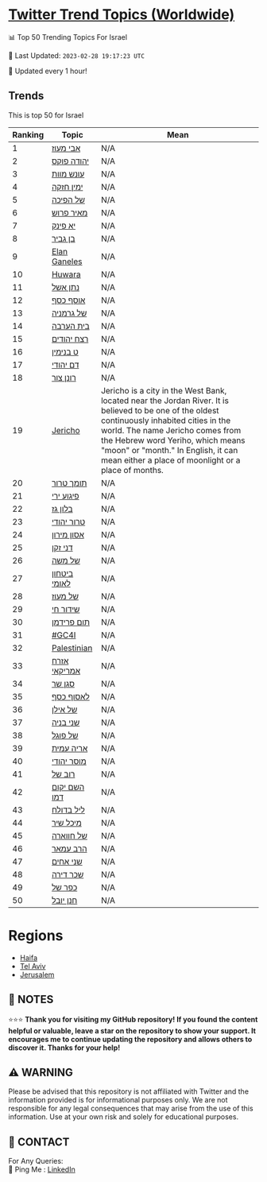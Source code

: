 [Twitter Trend Topics (Worldwide)](https://github.com/ErcinDedeoglu/Twitter-Trend-Topics)
==========


📊 Top 50 Trending Topics For Israel

📆 Last Updated: `2023-02-28 19:17:23 UTC`

🔧 Updated every 1 hour!


## Trends

This is top 50 for Israel

| Ranking | Topic | Mean |
| ------- | ------------ | ------------ |
| 1 | [אבי מעוז](http://twitter.com/search?q=%d7%90%d7%91%d7%99+%d7%9e%d7%a2%d7%95%d7%96) | N/A |
| 2 | [יהודה פוקס](http://twitter.com/search?q=%d7%99%d7%94%d7%95%d7%93%d7%94+%d7%a4%d7%95%d7%a7%d7%a1) | N/A |
| 3 | [עונש מוות](http://twitter.com/search?q=%d7%a2%d7%95%d7%a0%d7%a9+%d7%9e%d7%95%d7%95%d7%aa) | N/A |
| 4 | [ימין חזקה](http://twitter.com/search?q=%d7%99%d7%9e%d7%99%d7%9f+%d7%97%d7%96%d7%a7%d7%94) | N/A |
| 5 | [של הפיכה](http://twitter.com/search?q=%d7%a9%d7%9c+%d7%94%d7%a4%d7%99%d7%9b%d7%94) | N/A |
| 6 | [מאיר פרוש](http://twitter.com/search?q=%d7%9e%d7%90%d7%99%d7%a8+%d7%a4%d7%a8%d7%95%d7%a9) | N/A |
| 7 | [יא פינק](http://twitter.com/search?q=%d7%99%d7%90+%d7%a4%d7%99%d7%a0%d7%a7) | N/A |
| 8 | [בן גביר](http://twitter.com/search?q=%d7%91%d7%9f+%d7%92%d7%91%d7%99%d7%a8) | N/A |
| 9 | [Elan Ganeles](http://twitter.com/search?q=Elan+Ganeles) | N/A |
| 10 | [Huwara](http://twitter.com/search?q=Huwara) | N/A |
| 11 | [נתן אשל](http://twitter.com/search?q=%d7%a0%d7%aa%d7%9f+%d7%90%d7%a9%d7%9c) | N/A |
| 12 | [אוסף כסף](http://twitter.com/search?q=%d7%90%d7%95%d7%a1%d7%a3+%d7%9b%d7%a1%d7%a3) | N/A |
| 13 | [של גרמניה](http://twitter.com/search?q=%d7%a9%d7%9c+%d7%92%d7%a8%d7%9e%d7%a0%d7%99%d7%94) | N/A |
| 14 | [בית הערבה](http://twitter.com/search?q=%d7%91%d7%99%d7%aa+%d7%94%d7%a2%d7%a8%d7%91%d7%94) | N/A |
| 15 | [רצח יהודים](http://twitter.com/search?q=%d7%a8%d7%a6%d7%97+%d7%99%d7%94%d7%95%d7%93%d7%99%d7%9d) | N/A |
| 16 | [ט בנימין](http://twitter.com/search?q=%d7%98+%d7%91%d7%a0%d7%99%d7%9e%d7%99%d7%9f) | N/A |
| 17 | [דם יהודי](http://twitter.com/search?q=%d7%93%d7%9d+%d7%99%d7%94%d7%95%d7%93%d7%99) | N/A |
| 18 | [רונן צור](http://twitter.com/search?q=%d7%a8%d7%95%d7%a0%d7%9f+%d7%a6%d7%95%d7%a8) | N/A |
| 19 | [Jericho](http://twitter.com/search?q=Jericho) | Jericho is a city in the West Bank, located near the Jordan River. It is believed to be one of the oldest continuously inhabited cities in the world. The name Jericho comes from the Hebrew word Yeriho, which means "moon" or "month." In English, it can mean either a place of moonlight or a place of months. |
| 20 | [תומך טרור](http://twitter.com/search?q=%d7%aa%d7%95%d7%9e%d7%9a+%d7%98%d7%a8%d7%95%d7%a8) | N/A |
| 21 | [פיגוע ירי](http://twitter.com/search?q=%d7%a4%d7%99%d7%92%d7%95%d7%a2+%d7%99%d7%a8%d7%99) | N/A |
| 22 | [בלון גז](http://twitter.com/search?q=%d7%91%d7%9c%d7%95%d7%9f+%d7%92%d7%96) | N/A |
| 23 | [טרור יהודי](http://twitter.com/search?q=%d7%98%d7%a8%d7%95%d7%a8+%d7%99%d7%94%d7%95%d7%93%d7%99) | N/A |
| 24 | [אסון מירון](http://twitter.com/search?q=%d7%90%d7%a1%d7%95%d7%9f+%d7%9e%d7%99%d7%a8%d7%95%d7%9f) | N/A |
| 25 | [דני זקן](http://twitter.com/search?q=%d7%93%d7%a0%d7%99+%d7%96%d7%a7%d7%9f) | N/A |
| 26 | [של משה](http://twitter.com/search?q=%d7%a9%d7%9c+%d7%9e%d7%a9%d7%94) | N/A |
| 27 | [ביטחון לאומי](http://twitter.com/search?q=%d7%91%d7%99%d7%98%d7%97%d7%95%d7%9f+%d7%9c%d7%90%d7%95%d7%9e%d7%99) | N/A |
| 28 | [של מעוז](http://twitter.com/search?q=%d7%a9%d7%9c+%d7%9e%d7%a2%d7%95%d7%96) | N/A |
| 29 | [שידור חי](http://twitter.com/search?q=%d7%a9%d7%99%d7%93%d7%95%d7%a8+%d7%97%d7%99) | N/A |
| 30 | [תום פרידמן](http://twitter.com/search?q=%d7%aa%d7%95%d7%9d+%d7%a4%d7%a8%d7%99%d7%93%d7%9e%d7%9f) | N/A |
| 31 | [#GC4I](http://twitter.com/search?q=%23GC4I) | N/A |
| 32 | [Palestinian](http://twitter.com/search?q=Palestinian) | N/A |
| 33 | [אזרח אמריקאי](http://twitter.com/search?q=%d7%90%d7%96%d7%a8%d7%97+%d7%90%d7%9e%d7%a8%d7%99%d7%a7%d7%90%d7%99) | N/A |
| 34 | [סגן שר](http://twitter.com/search?q=%d7%a1%d7%92%d7%9f+%d7%a9%d7%a8) | N/A |
| 35 | [לאסוף כסף](http://twitter.com/search?q=%d7%9c%d7%90%d7%a1%d7%95%d7%a3+%d7%9b%d7%a1%d7%a3) | N/A |
| 36 | [של אילן](http://twitter.com/search?q=%d7%a9%d7%9c+%d7%90%d7%99%d7%9c%d7%9f) | N/A |
| 37 | [שני בניה](http://twitter.com/search?q=%d7%a9%d7%a0%d7%99+%d7%91%d7%a0%d7%99%d7%94) | N/A |
| 38 | [של פוגל](http://twitter.com/search?q=%d7%a9%d7%9c+%d7%a4%d7%95%d7%92%d7%9c) | N/A |
| 39 | [אריה עמית](http://twitter.com/search?q=%d7%90%d7%a8%d7%99%d7%94+%d7%a2%d7%9e%d7%99%d7%aa) | N/A |
| 40 | [מוסר יהודי](http://twitter.com/search?q=%d7%9e%d7%95%d7%a1%d7%a8+%d7%99%d7%94%d7%95%d7%93%d7%99) | N/A |
| 41 | [רוב של](http://twitter.com/search?q=%d7%a8%d7%95%d7%91+%d7%a9%d7%9c) | N/A |
| 42 | [השם יקום דמו](http://twitter.com/search?q=%d7%94%d7%a9%d7%9d+%d7%99%d7%a7%d7%95%d7%9d+%d7%93%d7%9e%d7%95) | N/A |
| 43 | [ליל בדולח](http://twitter.com/search?q=%d7%9c%d7%99%d7%9c+%d7%91%d7%93%d7%95%d7%9c%d7%97) | N/A |
| 44 | [מיכל שיר](http://twitter.com/search?q=%d7%9e%d7%99%d7%9b%d7%9c+%d7%a9%d7%99%d7%a8) | N/A |
| 45 | [של חווארה](http://twitter.com/search?q=%d7%a9%d7%9c+%d7%97%d7%95%d7%95%d7%90%d7%a8%d7%94) | N/A |
| 46 | [הרב עמאר](http://twitter.com/search?q=%d7%94%d7%a8%d7%91+%d7%a2%d7%9e%d7%90%d7%a8) | N/A |
| 47 | [שני אחים](http://twitter.com/search?q=%d7%a9%d7%a0%d7%99+%d7%90%d7%97%d7%99%d7%9d) | N/A |
| 48 | [שכר דירה](http://twitter.com/search?q=%d7%a9%d7%9b%d7%a8+%d7%93%d7%99%d7%a8%d7%94) | N/A |
| 49 | [כפר של](http://twitter.com/search?q=%d7%9b%d7%a4%d7%a8+%d7%a9%d7%9c) | N/A |
| 50 | [חנן יובל](http://twitter.com/search?q=%d7%97%d7%a0%d7%9f+%d7%99%d7%95%d7%91%d7%9c) | N/A |



# Regions

* [Haifa](</Israel/Haifa.md>)
* [Tel Aviv](</Israel/Tel Aviv.md>)
* [Jerusalem](</Israel/Jerusalem.md>)



## 📝 NOTES

⭐⭐⭐ **Thank you for visiting my GitHub repository! If you found the content helpful or valuable, leave a star on the repository to show your support. It encourages me to continue updating the repository and allows others to discover it. Thanks for your help!**


## ⚠️ WARNING

Please be advised that this repository is not affiliated with Twitter and the information provided is for informational purposes only. We are not responsible for any legal consequences that may arise from the use of this information. Use at your own risk and solely for educational purposes.


## 📨 CONTACT

 For Any Queries:  
            🏓 Ping Me : [LinkedIn](https://www.linkedin.com/in/ercindedeoglu/)
